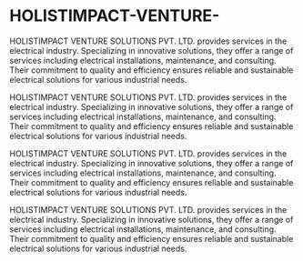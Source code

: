 # HOLISTIMPACT-VENTURE-
HOLISTIMPACT VENTURE SOLUTIONS PVT. LTD. provides services in the electrical industry. Specializing in innovative solutions, they offer a range of services including electrical installations, maintenance, and consulting. Their commitment to quality and efficiency ensures reliable and sustainable electrical solutions for various industrial needs.


HOLISTIMPACT VENTURE SOLUTIONS PVT. LTD. provides services in the electrical industry. Specializing in innovative solutions, they offer a range of services including electrical installations, maintenance, and consulting. Their commitment to quality and efficiency ensures reliable and sustainable electrical solutions for various industrial needs.



HOLISTIMPACT VENTURE SOLUTIONS PVT. LTD. provides services in the electrical industry. Specializing in innovative solutions, they offer a range of services including electrical installations, maintenance, and consulting. Their commitment to quality and efficiency ensures reliable and sustainable electrical solutions for various industrial needs.



HOLISTIMPACT VENTURE SOLUTIONS PVT. LTD. provides services in the electrical industry. Specializing in innovative solutions, they offer a range of services including electrical installations, maintenance, and consulting. Their commitment to quality and efficiency ensures reliable and sustainable electrical solutions for various industrial needs.




